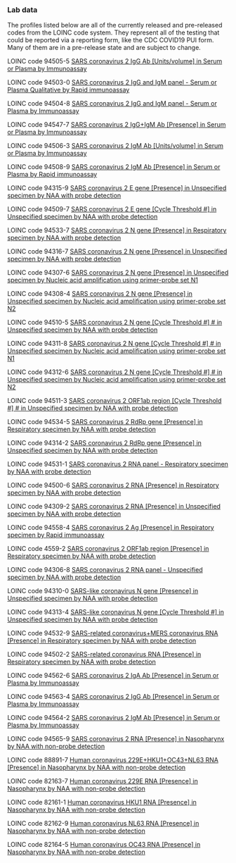 ﻿### Lab data

The profiles listed below are all of the currently released and pre-released codes from the LOINC code system.  They represent all of the testing that could be reported via a reporting form, like the CDC COVID19 PUI form.  Many of them are in a pre-release state and are subject to change.

LOINC code 94505-5 [SARS coronavirus 2 IgG Ab \[Units/volume\] in Serum or Plasma by Immunoassay](StructureDefinition-SARScoronavirus2AbIgGAcncPtSerPlasQnIALabObs.html)

LOINC code 94503-0 [SARS coronavirus 2 IgG and IgM panel - Serum or Plasma Qualitative by Rapid immunoassay](StructureDefinition-SARScoronavirus2AbIgGandIgMpanelPtSerPlasQnIALabObs.html)

LOINC code 94504-8 [SARS coronavirus 2 IgG and IgM panel - Serum or Plasma by Immunoassay](StructureDefinition-SARScoronavirus2AbIgGandIgMpanelPtSerPlasOrdIArapidLabObs.html)

LOINC code 94547-7 [SARS coronavirus 2 IgG+IgM Ab \[Presence\] in Serum or Plasma by Immunoassay](StructureDefinition-SARScoronavirus2AbIgGPlusIgMPrThrPtSerPlasOrdIALabObs.html)

LOINC code 94506-3 [SARS coronavirus 2 IgM Ab \[Units/volume\] in Serum or Plasma by Immunoassay](StructureDefinition-SARScoronavirus2AbIgMAcncPtSerPlasQnIALabObs.html)

LOINC code 94508-9 [SARS coronavirus 2 IgM Ab \[Presence\] in Serum or Plasma by Rapid immunoassay](StructureDefinition-SARScoronavirus2AbIgMPrThrPtSerPlasOrdIArapidLabObs.html)

LOINC code 94315-9 [SARS coronavirus 2 E gene \[Presence\] in Unspecified specimen by NAA with probe detection](StructureDefinition-SARScoronavirus2EGenePrThrPtXXXOrdPrbAmpTarLabObs.html)

LOINC code 94509-7 [SARS coronavirus 2 E gene \[Cycle Threshold #\] in Unspecified specimen by NAA with probe detection](StructureDefinition-SARScoronavirus2EGeneThreshNumPtXXXQnPrbAmpTarLabObs.html)

LOINC code 94533-7 [SARS coronavirus 2 N gene \[Presence\] in Respiratory specimen by NAA with probe detection](StructureDefinition-SARScoronavirus2NGenePrThrPtRespOrdPrbAmpTarLabObs.html)

LOINC code 94316-7 [SARS coronavirus 2 N gene \[Presence\] in Unspecified specimen by NAA with probe detection](StructureDefinition-SARScoronavirus2NgenePrThrPtXXXOrdPrbAmpTarLabObs.html)

LOINC code 94307-6 [SARS coronavirus 2 N gene \[Presence\] in Unspecified specimen by Nucleic acid amplification using primer-probe set N1](StructureDefinition-SARSCoV2NgenePrThrPtXXXOrdPrbAmpTarPrimerProbeSetN1LabObs.html)

LOINC code 94308-4 [SARS coronavirus 2 N gene \[Presence\] in Unspecified specimen by Nucleic acid amplification using primer-probe set N2](StructureDefinition-SARSCoV2NgenePrThrPtXXXOrdPrbAmpTarPrimerProbeSetN2LabObs.html)

LOINC code 94510-5 [SARS coronavirus 2 N gene \[Cycle Threshold #\] # in Unspecified specimen by NAA with probe detection](StructureDefinition-SARScoronavirus2NgeneThreshNumPtXXXQnPrbAmpTarLabObs.html)

LOINC code 94311-8 [SARS coronavirus 2 N gene \[Cycle Threshold #\] # in Unspecified specimen by Nucleic acid amplification using primer-probe set N1](StructureDefinition-SARSCoV2NgeneThreshNumPtXXXQnPrbAmpTarPrimerProbeSetN1LabObs.html)

LOINC code 94312-6 [SARS coronavirus 2 N gene \[Cycle Threshold #\] # in Unspecified specimen by Nucleic acid amplification using primer-probe set N2](StructureDefinition-SARSCoV2NgeneThreshNumPtXXXQnPrbAmpTarPrimerProbeSetN2LabObs.html)

LOINC code 94511-3 [SARS coronavirus 2 ORF1ab region \[Cycle Threshold #\] # in Unspecified specimen by NAA with probe detection](StructureDefinition-SARSCoV2ORF1abRespQlNAAprobeLabObs.html)

LOINC code 94534-5 [SARS coronavirus 2 RdRp gene \[Presence\] in Respiratory specimen by NAA with probe detection](StructureDefinition-SARScoronavirus2RdRpGenePrThePtRespOrdPrbAmpTarLabObs.html)

LOINC code 94314-2 [SARS coronavirus 2 RdRp gene \[Presence\] in Unspecified specimen by NAA with probe detection](StructureDefinition-SARScoronavirus2RdRpGenePrThrPtXXXOrdPrbAmpTarLabObs.html)

LOINC code 94531-1 [SARS coronavirus 2 RNA panel - Respiratory specimen by NAA with probe detection](StructureDefinition-SARScoronavirus2RNAPanelPtRespPrbAmpTarLabObs.html)

LOINC code 94500-6 [SARS coronavirus 2 RNA \[Presence\] in Respiratory specimen by NAA with probe detection](StructureDefinition-SARScoronavirus2RNAPrThrPtRespOrdPrbAmpTarLabObs.html)

LOINC code 94309-2 [SARS coronavirus 2 RNA \[Presence\] in Unspecified specimen by NAA with probe detection](StructureDefinition-SARScoronavirus2RNAPrThrPtXXXOrdPrbAmpTarLabObs.html)

LOINC code 94558-4 [SARS coronavirus 2 Ag \[Presence\] in Respiratory specimen by Rapid immunoassay](StructureDefinition-SARSCoV2AgRespQlIArapidLabObs.html)

LOINC code 4559-2 [SARS coronavirus 2 ORF1ab region \[Presence\] in Respiratory specimen by NAA with probe detection](StructureDefinition-SARScoronavirus2ORF1AbRegionThreshNumPtXXXQnPrbAmpTarLabObs.html)

LOINC code 94306-8 [SARS coronavirus 2 RNA panel - Unspecified specimen by NAA with probe detection](StructureDefinition-SARSCoV2RNAPnlXXXNAAprobePanelLabObs.html)

LOINC code 94310-0 [SARS-like coronavirus N gene \[Presence\] in Unspecified specimen by NAA with probe detection](StructureDefinition-SARSLikecoronavirusNGenePrThrPtXXXOrdPrbAmpTarLabObs.html)

LOINC code 94313-4 [SARS-like coronavirus N gene \[Cycle Threshold #\] in Unspecified specimen by NAA with probe detection](StructureDefinition-SARSLikecoronavirusNGeneThreshNumPtXXXQnPrbAmpTarLabObs.html)

LOINC code 94532-9 [SARS-related coronavirus+MERS coronavirus RNA \[Presence\] in Respiratory specimen by NAA with probe detection](StructureDefinition-SARSrelatedCoVPlusMERSCoVRNAPrThrPtRespOrdPrbAmpTarLabObs.html)

LOINC code 94502-2 [SARS-related coronavirus RNA \[Presence\] in Respiratory specimen by NAA with probe detection](StructureDefinition-SARSRelatedCoronavirusRNAPrThrPtRespOrdPrbAmpTarLabObs.html)

LOINC code 94562-6 [SARS coronavirus 2 IgA Ab \[Presence\] in Serum or Plasma by Immunoassay](StructureDefinition-SARScoronavirus2AbIgAPrThrPtSerPlasOrdIALabObs.html)

LOINC code 94563-4 [SARS coronavirus 2 IgG Ab \[Presence\] in Serum or Plasma by Immunoassay](StructureDefinition-SARScoronavirus2AbIgGPrThrPtSerPlasOrdIALabObs.html)

LOINC code 94564-2 [SARS coronavirus 2 IgM Ab \[Presence\] in Serum or Plasma by Immunoassay](StructureDefinition-SARScoronavirus2AbIgMPrThrPtSerPlasOrdIALabObs.html)

LOINC code 94565-9 [SARS coronavirus 2 RNA \[Presence\] in Nasopharynx by NAA with non-probe detection](StructureDefinition-SARScoronavirus2RNAPrThrPtNphOrdNonprobeamptarLabObs.html)

LOINC code 88891-7 [Human coronavirus 229E+HKU1+OC43+NL63 RNA \[Presence\] in Nasopharynx by NAA with non-probe detection](StructureDefinition-Humancoronavirus229EHKU1OC43NL63RNAPresNsphLabObs.html)

LOINC code 82163-7 [Human coronavirus 229E RNA \[Presence\] in Nasopharynx by NAA with non-probe detection](StructureDefinition-Humancoronavirus229ERNAPrThrPtNphOrdNonprobeamptarLabObs.html)

LOINC code 82161-1 [Human coronavirus HKU1 RNA \[Presence\] in Nasopharynx by NAA with non-probe detection](StructureDefinition-HumancoronavirusHKU1RNAPrThrPtNphOrdNonprobeamptarLabObs.html)

LOINC code 82162-9 [Human coronavirus NL63 RNA \[Presence\] in Nasopharynx by NAA with non-probe detection](StructureDefinition-HumancoronavirusNL63RNAPrThrPtNphOrdNonprobeamptarLabObs.html)

LOINC code 82164-5 [Human coronavirus OC43 RNA \[Presence\] in Nasopharynx by NAA with non-probe detection](StructureDefinition-HumancoronavirusOC43RNAPrThrPtNphOrdNonprobeamptarLabObs.html)